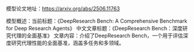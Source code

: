 模型论文地址：https://arxiv.org/abs/2506.11763

模型概述：当前标题：《DeepResearch Bench: A Comprehensive Benchmark for Deep Research Agents》
中文文章标题：《DeepResearch Bench：深度研究代理的全面基准》
文章内容：介绍了DeepResearch Bench，一个用于评估深度研究代理性能的全面基准，涵盖多任务和多领域。
